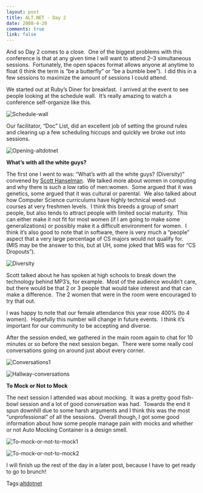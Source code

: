 ```yaml
--- 
layout: post
title: ALT.NET - Day 2
date: 2008-4-20
comments: true
link: false
---
```

<p>And so Day 2 comes to a close.&nbsp; One of the biggest problems with this conference is that at any given time I will want to attend 2&ndash;3 simultaneous sessions.&nbsp; Fortunately, the open spaces format allows anyone at anytime to float (I think the term is&nbsp;&ldquo;be a butterfly&rdquo; or &ldquo;be a bumble bee&rdquo;).&nbsp; I did this in a few sessions to maximize the amount of sessions I could attend.</p><p>We started out at Ruby&rsquo;s Diner for breakfast.&nbsp; I arrived at the event to see people looking at the schedule wall.&nbsp; It&rsquo;s really amazing to watch a conference self-organize like this.</p><p><img src="/images/schedule_2Dwall_.jpg" alt="Schedule-wall"  border="0"  /></p><p>Our facilitator, &ldquo;Doc&rdquo; List, did an excellent job of setting the ground rules and clearing up a few scheduling hiccups and quickly we broke out into sessions.</p><p><img src="/images/opening_2Daltdotnet_.jpg" alt="Opening-altdotnet"  border="0"  /></p><p><strong>What&rsquo;s with all the white guys?</strong></p><p>The first one I went to was: &ldquo;What&rsquo;s with all the white guys? (Diversity)&rdquo; convened by <a href="http://www.hanselman.com/blog" target="_blank">Scott Hanselman</a>.&nbsp; We talked more about women in computing and why there is such a low ratio of men:women.&nbsp; Some argued that it was genetics, some argued that it was cultural or parental.&nbsp; We also talked about how Computer Science curriculums have highly technical weed-out courses at very freshmen levels.&nbsp; I think this breeds a group of smart people, but also tends to attract people with limited social maturity.&nbsp; This can either make it not fit for most women (if I am going to make some generalizations) or possibly make it a difficult environment for women.&nbsp; I think it&rsquo;s also good to note that in software, there is very much a &ldquo;people&rdquo; aspect that&nbsp;a very large percentage of CS majors would not qualify for.&nbsp; (MIS may be the answer to this, but at UH, some joked that MIS was for &ldquo;CS Dropouts&rdquo;).</p><p><img src="/images/diversity_.jpg" alt="Diversity"  border="0"  /></p><p>Scott talked about he has spoken at high schools to break down the technology behind MP3&rsquo;s, for example.&nbsp; Most of the audience wouldn&rsquo;t care, but there would be that&nbsp;2 or&nbsp;3 people that would take interest and that can make a difference.&nbsp; The 2 women that were in the room were encouraged to try that out.</p><p>I was happy to note that our female attendance this year rose 400% (to 4 women).&nbsp; Hopefully this number will change in future events.&nbsp; I think it&rsquo;s important for our community to be accepting and diverse.</p><p>After the session ended, we gathered in the main room again to chat for 10 minutes or so before the next session began.&nbsp; There were some really cool conversations going on around just about every corner.</p><p><img src="/images/conversations1_.jpg" alt="Conversations1"  border="0"  /></p><p><img src="/images/hallway_2Dconversations_.jpg" alt="Hallway-conversations"  border="0"  /></p><p><strong>To Mock or Not to Mock</strong></p><p>The next session I attended was about mocking.&nbsp; It was a pretty good fish-bowl session and a lot of good conversation was had.&nbsp; Towards the end it spun downhill due to some harsh arguments and I think this was the most &ldquo;unprofessional&rdquo; of all the sessions.&nbsp; Overall though, I got some good information about how some people manage pain with mocks and whether or not Auto Mocking Container is a design smell.</p><p><img src="/images/to_2Dmock_2Dor_2Dnot_2Dto_2Dmock1_.jpg" alt="To-mock-or-not-to-mock1"  border="0"  /></p><p><img src="/images/to_2Dmock_2Dor_2Dnot_2Dto_2Dmock2_.jpg" alt="To-mock-or-not-to-mock2"  border="0"  /></p><p>I will finish up the rest of the day in a later post, because I have to get ready to go to brunch!</p><div class="bjtags">Tags:<a rel="tag" href="http://technorati.com/tag/altdotnet">altdotnet</a></div>
